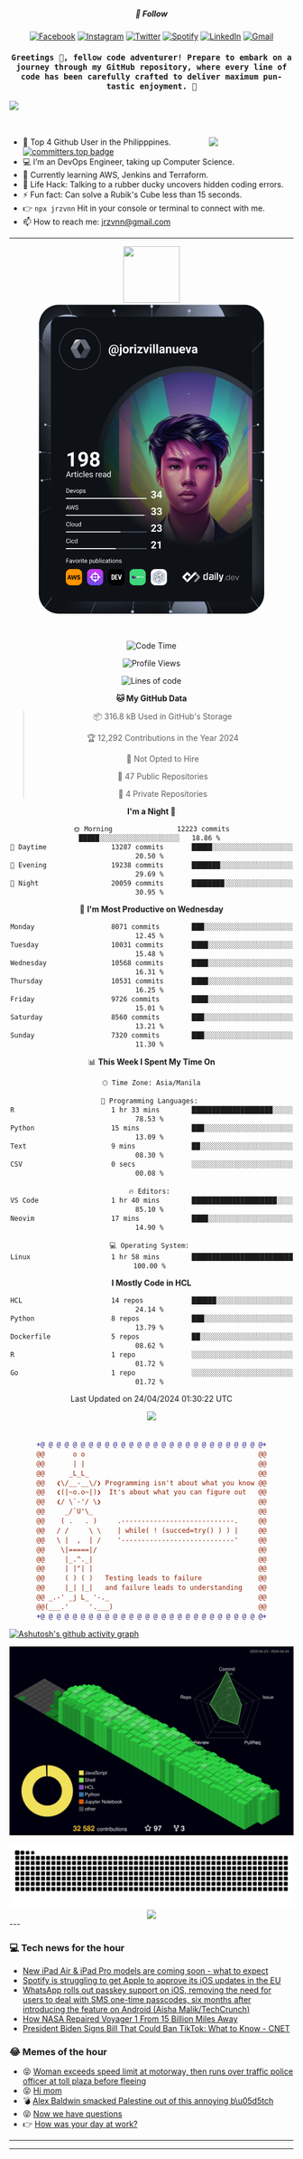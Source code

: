<h5 align="center">💬 Follow</h5>
<div align="center">

[![Facebook](https://img.shields.io/badge/Facebook-%231877F2.svg?style=for-the-badge&logo=Facebook&logoColor=white)](https://www.facebook.com/Horisyo/)
[![Instagram](https://img.shields.io/badge/Instagram-%23E4405F.svg?style=for-the-badge&logo=Instagram&logoColor=white)](https://www.instagram.com/jrzvnn_/)
[![Twitter](https://img.shields.io/badge/Twitter-%231DA1F2.svg?style=for-the-badge&logo=Twitter&logoColor=white)](https://twitter.com/jrz_studies)
[![Spotify](https://img.shields.io/badge/Spotify-%231ED760.svg?style=for-the-badge&logo=Spotify&logoColor=white)](https://open.spotify.com/user/217td4qrc6mzqjodfalmzjpdi?si=b93099b9078c4ccb)
[![LinkedIn](https://img.shields.io/badge/LinkedIn-%230077B5.svg?style=for-the-badge&logo=LinkedIn&logoColor=white)](https://www.linkedin.com/in/jrz-vnn/)
[![Gmail](https://img.shields.io/badge/Gmail-D14836?style=for-the-badge&logo=gmail&logoColor=white)](mailto:jrzvnn@gmail.com)

</div>
<h4 align="center"><samp>Greetings 👋, fellow code adventurer! Prepare to embark on a journey through my GitHub repository, where every line of code has been carefully crafted to deliver maximum pun-tastic enjoyment. 🚀 </samp></h4>

<!--horizontal divider(gradiant)-->
<img src="https://user-images.githubusercontent.com/73097560/115834477-dbab4500-a447-11eb-908a-139a6edaec5c.gif">

&nbsp; 

<img align='right' src='https://github.com/Rishit-dagli/Rishit-dagli/blob/master/images/octocat-anime.gif' width='150"'>

- 🚀 Top 4 Github User in the Philipppines. [![committers.top badge](https://user-badge.committers.top/philippines/jrzvnn.svg)](https://user-badge.committers.top/philippines/USERNAME)
- 💻 I’m an DevOps Engineer, taking up Computer Science.
- 🤖 Currently learning AWS, Jenkins and Terraform.
- 🎯 Life Hack: Talking to a rubber ducky uncovers hidden coding errors.
- ⚡ Fun fact: Can solve a Rubik's Cube less than 15 seconds.
- 👉 `npx jrzvnn` Hit in your console or terminal to connect with me.
- 📫 How to reach me: jrzvnn@gmail.com

---

<!--🖼️OCTOCAT-->
<p align="center">

<img src="https://media.giphy.com/media/IP7sarl7C5lSFCw9rG/giphy.gif"  width="100px" height="100px">
<br />
<a href="https://app.daily.dev/jorizvillanueva"><img src="https://github.com/jrzvnn/jrzvnn/blob/main/devcard.svg" width="400" alt="Joriz Dev Card"/></a>
</p>

<br />
<div align="center">

<!--START_SECTION:waka-->
![Code Time](http://img.shields.io/badge/Code%20Time-250%20hrs%2038%20mins-blue)

![Profile Views](http://img.shields.io/badge/Profile%20Views-175-blue)

![Lines of code](https://img.shields.io/badge/From%20Hello%20World%20I%27ve%20Written-1.6%20million%20lines%20of%20code-blue)

**🐱 My GitHub Data** 

> 📦 316.8 kB Used in GitHub's Storage 
 > 
> 🏆 12,292 Contributions in the Year 2024
 > 
> 🚫 Not Opted to Hire
 > 
> 📜 47 Public Repositories 
 > 
> 🔑 4 Private Repositories 
 > 
**I'm a Night 🦉** 

```text
🌞 Morning                12223 commits       █████░░░░░░░░░░░░░░░░░░░░   18.86 % 
🌆 Daytime                13287 commits       █████░░░░░░░░░░░░░░░░░░░░   20.50 % 
🌃 Evening                19238 commits       ███████░░░░░░░░░░░░░░░░░░   29.69 % 
🌙 Night                  20059 commits       ████████░░░░░░░░░░░░░░░░░   30.95 % 
```
📅 **I'm Most Productive on Wednesday** 

```text
Monday                   8071 commits        ███░░░░░░░░░░░░░░░░░░░░░░   12.45 % 
Tuesday                  10031 commits       ████░░░░░░░░░░░░░░░░░░░░░   15.48 % 
Wednesday                10568 commits       ████░░░░░░░░░░░░░░░░░░░░░   16.31 % 
Thursday                 10531 commits       ████░░░░░░░░░░░░░░░░░░░░░   16.25 % 
Friday                   9726 commits        ████░░░░░░░░░░░░░░░░░░░░░   15.01 % 
Saturday                 8560 commits        ███░░░░░░░░░░░░░░░░░░░░░░   13.21 % 
Sunday                   7320 commits        ███░░░░░░░░░░░░░░░░░░░░░░   11.30 % 
```


📊 **This Week I Spent My Time On** 

```text
🕑︎ Time Zone: Asia/Manila

💬 Programming Languages: 
R                        1 hr 33 mins        ████████████████████░░░░░   78.53 % 
Python                   15 mins             ███░░░░░░░░░░░░░░░░░░░░░░   13.09 % 
Text                     9 mins              ██░░░░░░░░░░░░░░░░░░░░░░░   08.30 % 
CSV                      0 secs              ░░░░░░░░░░░░░░░░░░░░░░░░░   00.08 % 

🔥 Editors: 
VS Code                  1 hr 40 mins        █████████████████████░░░░   85.10 % 
Neovim                   17 mins             ████░░░░░░░░░░░░░░░░░░░░░   14.90 % 

💻 Operating System: 
Linux                    1 hr 58 mins        █████████████████████████   100.00 % 
```

**I Mostly Code in HCL** 

```text
HCL                      14 repos            ██████░░░░░░░░░░░░░░░░░░░   24.14 % 
Python                   8 repos             ███░░░░░░░░░░░░░░░░░░░░░░   13.79 % 
Dockerfile               5 repos             ██░░░░░░░░░░░░░░░░░░░░░░░   08.62 % 
R                        1 repo              ░░░░░░░░░░░░░░░░░░░░░░░░░   01.72 % 
Go                       1 repo              ░░░░░░░░░░░░░░░░░░░░░░░░░   01.72 % 
```




 Last Updated on 24/04/2024 01:30:22 UTC
<!--END_SECTION:waka-->

<img src="https://wakatime.com/share/@jrzvnn/70a4618c-7cd9-4016-b7b9-eabe75c837ee.svg">

<br />
<br />

```diff
+@ @ @ @ @ @ @ @ @ @ @ @ @ @ @ @ @ @ @ @ @ @ @ @ @ @ @ @+
@@       o o                                           @@
@@       | |                                           @@
@@      _L_L_                                          @@
@@   ❮\/__-__\/❯ Programming isn't about what you know @@
@@   ❮(|~o.o~|)❯  It's about what you can figure out   @@
@@   ❮/ \`-'/ \❯                                       @@
@@     _/`U'\_                                         @@
@@    ( .   . )     .----------------------------.     @@
@@   / /     \ \    | while( ! (succed=try() ) ) |     @@
@@   \ |  ,  | /    '----------------------------'     @@
@@    \|=====|/                                        @@
@@     |_.^._|                                         @@
@@     | |"| |                                         @@
@@     ( ) ( )   Testing leads to failure              @@
@@     |_| |_|   and failure leads to understanding    @@
@@ _.-' _j L_ '-._                                     @@
@@(___.'     '.___)                                    @@
+@ @ @ @ @ @ @ @ @ @ @ @ @ @ @ @ @ @ @ @ @ @ @ @ @ @ @ @+

```

</div>




[![Ashutosh's github activity graph](https://github-readme-activity-graph.vercel.app/graph?username=jrzvnn&theme=github-compact)](https://github.com/ashutosh00710/github-readme-activity-graph)


![svg](profile-3d-contrib/profile-night-green.svg)

<div align="center">
<img src="https://github.com/jrzvnn/jrzvnn/blob/output/github-snake-dark.svg">
</div>

<div align=center>
<img align=center src=https://metrics.lecoq.io/jrzvnn?template=classic&isocalendar=1&languages=1&achievements=1&base=header%2C%20activity%2C%20community%2C%20repositories%2C%20metadata&base.indepth=false&base.hireable=false&base.skip=false&isocalendar=false&isocalendar.duration=full-year&languages=false&languages.limit=8&languages.threshold=0%25&languages.other=false&languages.colors=github&languages.sections=most-used&languages.indepth=false&languages.analysis.timeout=15&languages.analysis.timeout.repositories=7.5&languages.categories=markup%2C%20programming&languages.recent.categories=markup%2C%20programming&languages.recent.load=300&languages.recent.days=14&achievements=false&achievements.threshold=C&achievements.secrets=true&achievements.display=detailed&achievements.limit=0&config.timezone=Asia%2FManila)
</div>
<div align="left">
---

### 💻 Tech news for the hour

<!-- TECH:START -->
 - [New iPad Air &amp; iPad Pro models are coming soon - what to expect](https://appleinsider.com/articles/24/04/23/new-ipad-air-ipad-pro-models-are-coming-soon---what-to-expect?utm_medium=rss)
 - [Spotify is struggling to get Apple to approve its iOS updates in the EU](https://www.theverge.com/2024/4/24/24139335/spotify-apple-eu-ios-app-update-submission-antitrust-dma)
 - [WhatsApp rolls out passkey support on iOS, removing the need for users to deal with SMS one-time passcodes, six months after introducing the feature on Android &lpar;Aisha Malik/TechCrunch&rpar;](http://www.techmeme.com/240424/p36#a240424p36)
 - [How NASA Repaired Voyager 1 From 15 Billion Miles Away](https://www.wired.com/story/nasa-repair-voyager-1-spacecraft-data/)
 - [President Biden Signs Bill That Could Ban TikTok: What to Know     - CNET](https://www.cnet.com/tech/services-and-software/congress-passes-bill-that-could-ban-tiktok-what-to-know/#ftag=CAD590a51e)<!-- TECH:END -->

### 😂 Memes of the hour

<!-- MEMES:START -->
 - 😝 [Woman exceeds speed limit at motorway, then runs over traffic police officer at toll plaza before fleeing](http://9gag.com/gag/a0e99bQ)
 - 😝 [Hi mom](http://9gag.com/gag/aD20AVd)
 - 💣 [Alex Baldwin smacked Palestine out of this annoying b\u05d5tch](http://9gag.com/gag/a5QdpjL)
 - 😝 [Now we have questions](http://9gag.com/gag/a9ydj0D)
 - 👉 [How was your day at work?](http://9gag.com/gag/aoyzmjm)<!-- MEMES:END -->

---

---
